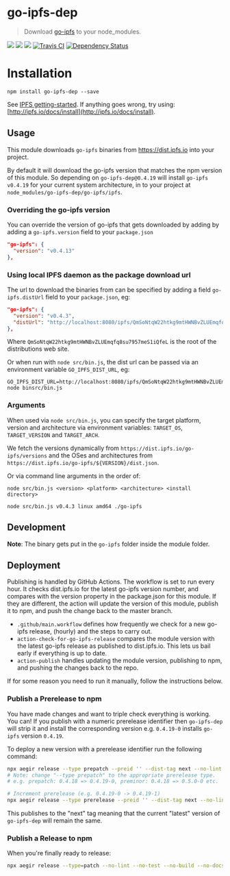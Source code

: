 # go-ipfs-dep

> Download [go-ipfs](https://github.com/ipfs/go-ipfs/) to your node_modules.

[![](https://img.shields.io/badge/made%20by-Protocol%20Labs-blue.svg?style=flat-square)](http://ipn.io)
[![](https://img.shields.io/badge/project-IPFS-blue.svg?style=flat-square)](http://ipfs.io/)
[![](https://img.shields.io/badge/freenode-%23ipfs-blue.svg?style=flat-square)](http://webchat.freenode.net/?channels=%23ipfs)
[![Travis CI](https://flat.badgen.net/travis/ipfs/npm-go-ipfs-dep)](https://travis-ci.com/ipfs/npm-go-ipfs-dep)
[![Dependency Status](https://david-dm.org/ipfs/npm-go-ipfs.svg?style=flat-square)](https://david-dm.org/ipfs/npm-go-ipfs)


# Installation

```
npm install go-ipfs-dep --save
```

See [IPFS getting-started](http://ipfs.io/docs/getting-started). If anything goes wrong, try using: [http://ipfs.io/docs/install](http://ipfs.io/docs/install).

## Usage

This module downloads `go-ipfs` binaries from https://dist.ipfs.io into your project.

By default it will download the go-ipfs version that matches the npm version of this module. So depending on `go-ipfs-dep@0.4.19` will install `go-ipfs v0.4.19` for your current system architecture, in to your project at `node_modules/go-ipfs-dep/go-ipfs/ipfs`.

### Overriding the go-ipfs version

You can override the version of go-ipfs that gets downloaded by adding by adding a `go-ipfs.version` field to your `package.json`

```json
"go-ipfs": {
  "version": "v0.4.13"
},
```

### Using local IPFS daemon as the package download url

The url to download the binaries from can be specified by adding a field `go-ipfs.distUrl` field to your `package.json`, eg:

```json
"go-ipfs": {
  "version": "v0.4.3",
  "distUrl": "http://localhost:8080/ipfs/QmSoNtqW22htkg9mtHWNBvZLUEmqfq8su7957meS1iQfeL"
},
```

Where `QmSoNtqW22htkg9mtHWNBvZLUEmqfq8su7957meS1iQfeL` is the root of the distributions web site.

Or when run with `node src/bin.js`, the dist url can be passed via an environment variable `GO_IPFS_DIST_URL`, eg:

```
GO_IPFS_DIST_URL=http://localhost:8080/ipfs/QmSoNtqW22htkg9mtHWNBvZLUEmqfq8su7957meS1iQfeL node binsrc/bin.js
```

### Arguments

When used via `node src/bin.js`, you can specify the target platform, version and architecture via environment variables: `TARGET_OS`, `TARGET_VERSION` and `TARGET_ARCH`.

We fetch the versions dynamically from `https://dist.ipfs.io/go-ipfs/versions` and the OSes and architectures from `https://dist.ipfs.io/go-ipfs/${VERSION}/dist.json`.

Or via command line arguments in the order of:

```
node src/bin.js <version> <platform> <architecture> <install directory>
```

```
node src/bin.js v0.4.3 linux amd64 ./go-ipfs
```

## Development

**Note**: The binary gets put in the `go-ipfs` folder inside the module folder.

## Deployment

Publishing is handled by GitHub Actions. The workflow is set to run every hour. It checks dist.ipfs.io for the latest go-ipfs version number, and compares with the version property in the package.json for this module. If they are different, the action will update the version of this module, publish it to npm, and push the change back to the master branch.

- `.github/main.workflow` defines how frequently we check for a new go-ipfs release, (hourly) and the steps to carry out.
- `action-check-for-go-ipfs-release` compares the module version with the latest go-ipfs release as published to dist.ipfs.io. This lets us bail early if everything is up to date.
- `action-publish` handles updating the module version, publishing to npm, and pushing the changes back to the repo.

If for some reason you need to run it manually, follow the instructions below.

### Publish a Prerelease to npm

You have made changes and want to triple check everything is working. You can! If you publish with a numeric prerelease identifier then `go-ipfs-dep` will strip it and install the corresponding version e.g. `0.4.19-0` installs `go-ipfs` version `0.4.19`.

To deploy a new version with a prerelease identifier run the following command:

```sh
npx aegir release --type prepatch --preid '' --dist-tag next --no-lint --no-test --no-build --no-docs
# Note: change "--type prepatch" to the appropriate prerelease type.
# e.g. prepatch: 0.4.18 => 0.4.19-0, preminor: 0.4.18 => 0.5.0-0 etc.

# Increment prerelease (e.g. 0.4.19-0 -> 0.4.19-1)
npx aegir release --type prerelease --preid '' --dist-tag next --no-lint --no-test --no-build --no-docs
```

This publishes to the "next" tag meaning that the current "latest" version of `go-ipfs-dep` will remain the same.

### Publish a Release to npm

When you're finally ready to release:

```sh
npx aegir release --type=patch --no-lint --no-test --no-build --no-docs
```

